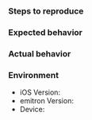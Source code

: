 <!-- 🚀 Thank you for contributing! --->

<!-- Provide a brief description of the issue here. -->
<!-- Pretend you are explaining it to a friend, not yourself! -->

### Steps to reproduce

<!-- Tell us how to reproduce this issue. -->
<!-- Please provide as much detail as possible (the more code snippets, the better)! -->
<!-- If we cannot recreate it, we will not be able to figure out how to fix it. -->

### Expected behavior

<!-- Tell us what you expect to happen (what should happen once we fix the issue). -->

### Actual behavior

<!-- Tell us what is actually happening (what is broken/not working correctly). -->
<!-- Please add screenshots and links to screen recordings as you see fit. -->

### Environment

<!-- It's really helpful to know your exact environment otherwise it can be difficult to help. -->

* iOS Version:
* emitron Version:
* Device:
